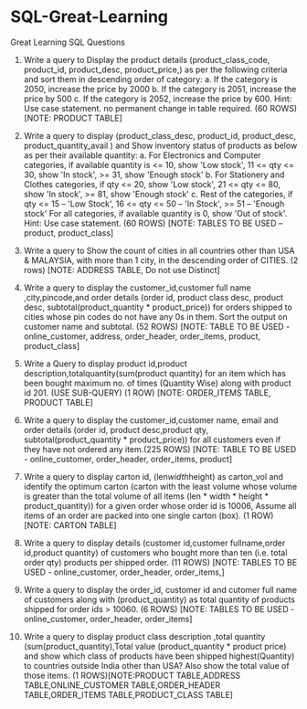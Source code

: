 # SQL-Great-Learning
Great Learning SQL Questions

1. Write a query to Display the product details (product_class_code, product_id, product_desc, product_price,) as per the following criteria and sort them in descending order of category: a. If the category is 2050, increase the price by 2000 b. If the category is 2051, increase the price by 500 c. If the category is 2052, increase the price by 600. Hint: Use case statement. no permanent change in table required. (60 ROWS) [NOTE: PRODUCT TABLE]

2. Write a query to display (product_class_desc, product_id, product_desc, product_quantity_avail ) and Show inventory status of products as below as per their available quantity: a. For Electronics and Computer categories, if available quantity is <= 10, show 'Low stock', 11 <= qty <= 30, show 'In stock', >= 31, show 'Enough stock' b. For Stationery and Clothes categories, if qty <= 20, show 'Low stock', 21 <= qty <= 80, show 'In stock', >= 81, show 'Enough stock' c. Rest of the categories, if qty <= 15 – 'Low Stock', 16 <= qty <= 50 – 'In Stock', >= 51 – 'Enough stock' For all categories, if available quantity is 0, show 'Out of stock'. Hint: Use case statement. (60 ROWS) [NOTE: TABLES TO BE USED – product, product_class]

3. Write a query to Show the count of cities in all countries other than USA & MALAYSIA, with more than 1 city, in the descending order of CITIES. (2 rows) [NOTE: ADDRESS TABLE, Do not use Distinct]

4. Write a query to display the customer_id,customer full name ,city,pincode,and order details (order id, product class desc, product desc, subtotal(product_quantity * product_price)) for orders shipped to cities whose pin codes do not have any 0s in them. Sort the output on customer name and subtotal. (52 ROWS) [NOTE: TABLE TO BE USED - online_customer, address, order_header, order_items, product, product_class]

5. Write a Query to display product id,product description,totalquantity(sum(product quantity) for an item which has been bought maximum no. of times (Quantity Wise) along with product id 201. (USE SUB-QUERY) (1 ROW) [NOTE: ORDER_ITEMS TABLE, PRODUCT TABLE]

6. Write a query to display the customer_id,customer name, email and order details (order id, product desc,product qty, subtotal(product_quantity * product_price)) for all customers even if they have not ordered any item.(225 ROWS) [NOTE: TABLE TO BE USED - online_customer, order_header, order_items, product]

7. Write a query to display carton id, (len*width*height) as carton_vol and identify the optimum carton (carton with the least volume whose volume is greater than the total volume of all items (len * width * height * product_quantity)) for a given order whose order id is 10006, Assume all items of an order are packed into one single carton (box). (1 ROW) [NOTE: CARTON TABLE]

8. Write a query to display details (customer id,customer fullname,order id,product quantity) of customers who bought more than ten (i.e. total order qty) products per shipped order. (11 ROWS) [NOTE: TABLES TO BE USED - online_customer, order_header, order_items,]

9. Write a query to display the order_id, customer id and cutomer full name of customers along with (product_quantity) as total quantity of products shipped for order ids > 10060. (6 ROWS) [NOTE: TABLES TO BE USED - online_customer, order_header, order_items]

10. Write a query to display product class description ,total quantity (sum(product_quantity),Total value (product_quantity * product price) and show which class of products have been shipped highest(Quantity) to countries outside India other than USA? Also show the total value of those items. (1 ROWS)[NOTE:PRODUCT TABLE,ADDRESS TABLE,ONLINE_CUSTOMER TABLE,ORDER_HEADER TABLE,ORDER_ITEMS TABLE,PRODUCT_CLASS TABLE]
